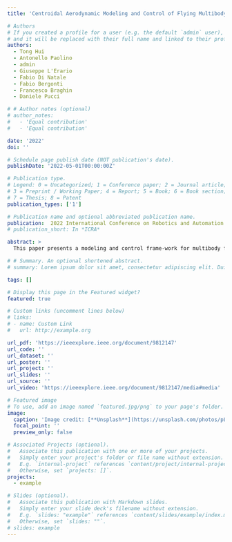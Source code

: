```yaml
---
title: 'Centroidal Aerodynamic Modeling and Control of Flying Multibody Robots'

# Authors
# If you created a profile for a user (e.g. the default `admin` user), write the username (folder name) here
# and it will be replaced with their full name and linked to their profile.
authors:
  - Tong Hui
  - Antonello Paolino
  - admin
  - Giuseppe L'Erario
  - Fabio Di Natale
  - Fabio Bergonti
  - Francesco Braghin
  - Daniele Pucci

# # Author notes (optional)
# author_notes:
#   - 'Equal contribution'
#   - 'Equal contribution'

date: '2022'
doi: ''

# Schedule page publish date (NOT publication's date).
publishDate: '2022-05-01T00:00:00Z'

# Publication type.
# Legend: 0 = Uncategorized; 1 = Conference paper; 2 = Journal article;
# 3 = Preprint / Working Paper; 4 = Report; 5 = Book; 6 = Book section;
# 7 = Thesis; 8 = Patent
publication_types: ['1']

# Publication name and optional abbreviated publication name.
publication:  2022 International Conference on Robotics and Automation (ICRA)
# publication_short: In *ICRA*

abstract: > 
  This paper presents a modeling and control frame-work for multibody flying robots subject to non-negligible aero-dynamic forces acting on the centroidal dynamics. First, aero-dynamic forces are calculated during robot flight in different operating conditions by means of Computational Fluid Dynamics (CFD) analysis. Then, analytical models of the aerodynamics coefficients are generated from the dataset collected with CFD analysis. The obtained simplified aerodynamic model is also used to improve the flying robot control design. We present two control strategies: compensating for the aerodynamic effects via feedback linearization and enforcing the controller robustness with gain-scheduling. Simulation results on the jet-powered humanoid robot iRonCub validate the proposed approach.

# # Summary. An optional shortened abstract.
# summary: Lorem ipsum dolor sit amet, consectetur adipiscing elit. Duis posuere tellus ac convallis placerat. Proin tincidunt magna sed ex sollicitudin condimentum.

tags: []

# Display this page in the Featured widget?
featured: true

# Custom links (uncomment lines below)
# links:
# - name: Custom Link
#   url: http://example.org

url_pdf: 'https://ieeexplore.ieee.org/document/9812147'
url_code: ''
url_dataset: ''
url_poster: ''
url_project: ''
url_slides: ''
url_source: ''
url_video: 'https://ieeexplore.ieee.org/document/9812147/media#media'

# Featured image
# To use, add an image named `featured.jpg/png` to your page's folder.
image:
  caption: 'Image credit: [**Unsplash**](https://unsplash.com/photos/pLCdAaMFLTE)'
  focal_point: ''
  preview_only: false

# Associated Projects (optional).
#   Associate this publication with one or more of your projects.
#   Simply enter your project's folder or file name without extension.
#   E.g. `internal-project` references `content/project/internal-project/index.md`.
#   Otherwise, set `projects: []`.
projects:
  - example

# Slides (optional).
#   Associate this publication with Markdown slides.
#   Simply enter your slide deck's filename without extension.
#   E.g. `slides: "example"` references `content/slides/example/index.md`.
#   Otherwise, set `slides: ""`.
# slides: example
---
```


<!-- {{% callout note %}}
Click the _Cite_ button above to demo the feature to enable visitors to import publication metadata into their reference management software.
{{% /callout %}}

{{% callout note %}}
Create your slides in Markdown - click the _Slides_ button to check out the example.
{{% /callout %}}

Supplementary notes can be added here, including [code, math, and images](https://wowchemy.com/docs/writing-markdown-latex/). -->
